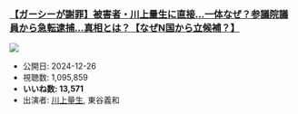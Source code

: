 ### [【ガーシーが謝罪】被害者・川上量生に直接…一体なぜ？参議院議員から急転逮捕…真相とは？【なぜN国から立候補？】](https://www.youtube.com/watch?v=mt5tmXdLERs)
[![](https://img.youtube.com/vi/mt5tmXdLERs/sddefault.jpg)](https://www.youtube.com/watch?v=mt5tmXdLERs)
-   公開日: 2024-12-26
-   視聴数: 1,095,859
-   **いいね数: 13,571**
-   出演者: [川上量生](/rehacq_fan/people/川上量生 "wikilink"), 東谷義和
